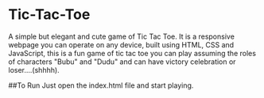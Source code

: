 # Tic-Tac-Toe
A simple but elegant and cute game of Tic Tac Toe.
It is a responsive webpage you can operate on any device, built using HTML, CSS and JavaScript, this is a fun game of tic tac toe you can play assuming the roles of characters "Bubu" and "Dudu" and can have victory celebration or loser....(shhhh).

##To Run
Just open the index.html file and start playing.
